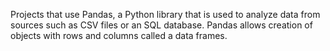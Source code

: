 Projects that use Pandas, a Python library that is used to analyze data from sources such as CSV files or an SQL database. Pandas allows creation of objects with rows and columns called a data frames.
